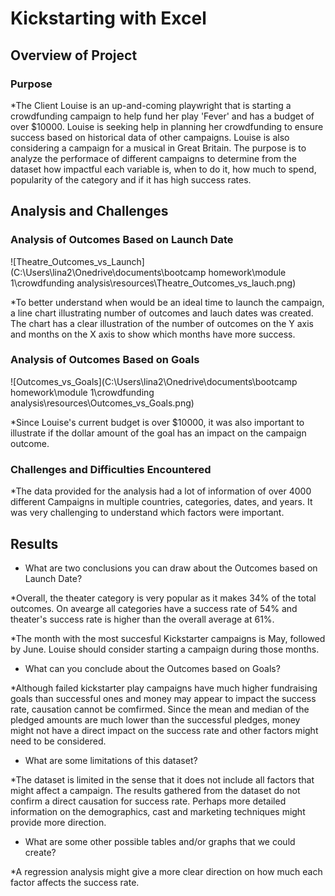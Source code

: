 # Kickstarting with Excel

## Overview of Project

### Purpose

*The Client Louise is an up-and-coming playwright that is starting a crowdfunding campaign to help fund her play 'Fever' and has a budget of over $10000. Louise is seeking help in planning her crowdfunding to ensure success based on historical data of other campaigns. Louise is also considering a campaign for a musical in Great Britain. The purpose is to analyze the performace of different campaigns to determine from the dataset how impactful each variable is, when to do it, how much to spend, popularity of the category and if it has high success rates.

## Analysis and Challenges

### Analysis of Outcomes Based on Launch Date

![Theatre_Outcomes_vs_Launch](C:\Users\lina2\Onedrive\documents\bootcamp homework\module 1\crowdfunding analysis\resources\Theatre_Outcomes_vs_lauch.png)

*To better understand when would be an ideal time to launch the campaign, a line chart illustrating number of outcomes and lauch dates was created. The chart has a clear illustration of the number of outcomes on the Y axis and months on the X axis to show which months have more success.

### Analysis of Outcomes Based on Goals

![Outcomes_vs_Goals](C:\Users\lina2\Onedrive\documents\bootcamp homework\module 1\crowdfunding analysis\resources\Outcomes_vs_Goals.png)

*Since Louise's current budget is over $10000, it was also important to illustrate if the dollar amount of the goal has an impact on the campaign outcome. 

### Challenges and Difficulties Encountered

*The data provided for the analysis had a lot of information of over 4000 different Campaigns in multiple countries, categories, dates, and years. It was very challenging to understand which factors were important.  

## Results

- What are two conclusions you can draw about the Outcomes based on Launch Date?

*Overall, the theater category is very popular as it makes 34% of the total outcomes. On avearge all categories have a success rate of 54% and theater's success rate is higher than the overall average at 61%. 

*The month with the most succesful Kickstarter campaigns is May, followed by June. Louise should consider starting a campaign during those months. 

- What can you conclude about the Outcomes based on Goals?

*Although failed kickstarter play campaigns have much higher fundraising goals than successful ones and money may appear to impact the success rate, causation cannot be comfirmed. Since the mean and median of the pledged amounts are much lower than the successful pledges, money might not have a direct impact on the success rate and other factors might need to be considered.  

- What are some limitations of this dataset?

*The dataset is limited in the sense that it does not include all factors that might affect a campaign. The results gathered from the dataset do not confirm a direct causation for success rate. Perhaps more detailed information on the demographics, cast and marketing techniques might provide more direction.

- What are some other possible tables and/or graphs that we could create?

*A regression analysis might give a more clear direction on how much each factor affects the success rate. 
